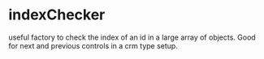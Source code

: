 # indexChecker
useful factory to check the index of an id in a large array of objects. Good for next and previous controls in a crm type setup.
